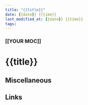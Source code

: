 ```yaml
---
title: "{{title}}"
date: {{date}} {{time}}
last_modified_at: {{date}} {{time}}
tags:
---
```


### [[YOUR MOC]]

# {{title}}

## Miscellaneous

## Links
